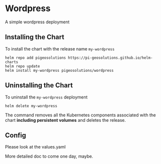 # Wordpress
A simple wordpress deployment

## Installing the Chart

To install the chart with the release name `my-wordpress`

```console
helm repo add pigeosolutions https://pi-geosolutions.github.io/helm-charts
helm repo update
helm install my-wordpress pigeosolutions/wordpress
```

## Uninstalling the Chart

To uninstall the `my-wordpress` deployment

```console
helm delete my-wordpress
```

The command removes all the Kubernetes components associated with the chart **including persistent volumes** and deletes the release.
## Config
Please look at the values.yaml

More detailed doc to come one day, maybe.
